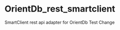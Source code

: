 OrientDb_rest_smartclient
=========================

SmartClient rest api adapter for OrientDb
Test Change